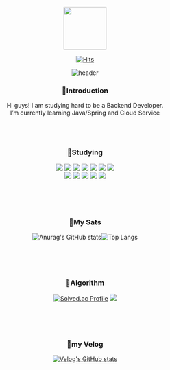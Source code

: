 <p align="center"><img src="https://media.giphy.com/media/du3J3cXyzhj75IOgvA/giphy.gif" width="100"/></p>
<p align="center">


[<div align=center>![Hits](https://hits.seeyoufarm.com/api/count/incr/badge.svg?url=https%3A%2F%2Fgithub.com%2Fnnakki%2Fhit-counter&count_bg=%23E093E2&title_bg=%2320D9E0&icon=github.svg&icon_color=%23FFFFFF&title=hits&edge_flat=false)](https://hits.seeyoufarm.com)

 ![header](https://capsule-render.vercel.app/api?type=soft&color=0:D880FD,100:68F7F0&height=100&section=header&text=👋🏻%20I'm%20YEZI&fontSize=60&fontColor=FFFFFF)

### <div align=center>💜Introduction</div>
<div align=center>Hi guys! I am studying hard to be a Backend Developer.</div>
<div align=center>I’m currently learning Java/Spring and Cloud Service</div>

</br>
</br>
</br>

### <div align=center>💜Studying</div>
<div align=center> <img src="https://img.shields.io/badge/Java-007396?style=for-the-badge&logo=Java&logoColor=white"/> <img src="https://img.shields.io/badge/Spring-6db33f?style=for-the-badge&logo=Spring&logoColor=white"/> <img src="https://img.shields.io/badge/Spring Boot-6db33f?style=for-the-badge&logo=Spring%20Boot&logoColor=white"/> <img src="https://img.shields.io/badge/Python-3776ab?style=for-the-badge&logo=Python&logoColor=white"/>
 <img src="https://img.shields.io/badge/JavaScript-F7DF1E?style=for-the-badge&logo=JavaScript&logoColor=white"/>
 <img src="https://img.shields.io/badge/CSS3-1572b6?style=for-the-badge&logo=CSS3&logoColor=white"/>
 <img src="https://img.shields.io/badge/HTML5-e34f26?style=for-the-badge&logo=HTML5&logoColor=white"/>

<div align=center> <img src="https://img.shields.io/badge/MySQL-4479A1?style=for-the-badge&logo=MySQL&logoColor=white"/> <img src="https://img.shields.io/badge/Oracle-F80000?style=for-the-badge&logo=Oracle&logoColor=white"/>
 <img src="https://img.shields.io/badge/Gradle-02303a?style=for-the-badge&logo=Gradle&logoColor=white"/>
 <img src="https://img.shields.io/badge/Git-F05032?style=for-the-badge&logo=Git&logoColor=white"/> <img src="https://img.shields.io/badge/Amazon AWS-232F32?style=for-the-badge&logo=Amazon%20AWS&logoColor=white"/>
 
  </br></br></br>

### <div align=center>💜My Sats</div>

![Anurag's GitHub stats](https://github-readme-stats.vercel.app/api?username=nnakki&show_icons=true&theme=radical)![Top Langs](https://github-readme-stats.vercel.app/api/top-langs/?username=nnakki&layout=compact&theme=radical)


</br>
</br>
</br>


### <div align=center>💜Algorithm</div>

[![Solved.ac
Profile](http://mazassumnida.wtf/api/generate_badge?boj=medmedeee)](https://solved.ac/medmedeee)
  <img src="http://mazandi.herokuapp.com/api?handle=medmedeee&theme=warm"/>
  
  
</br>
</br>
</br>
  
### <div align=center>💜my Velog</div>
[![Velog's GitHub stats](https://velog-readme-stats.vercel.app/api/list?name=nnakki)](https://velog.io/@nnakki) 

</br>



<!---
nnakki/nnakki is a ✨ special ✨ repository because its `README.md` (this file) appears on your GitHub profile.
You can click the Preview link to take a look at your changes.
--->
